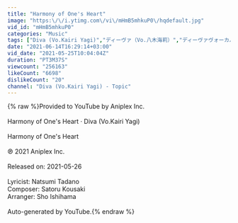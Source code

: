 ```yaml
---
title: "Harmony of One's Heart"
image: "https:\/\/i.ytimg.com\/vi\/mHmB5mhkuP0\/hqdefault.jpg"
vid_id: "mHmB5mhkuP0"
categories: "Music"
tags: ["Diva (Vo.Kairi Yagi)","ディーヴァ（Vo.八木海莉）","ディーヴァヴォーカルヤギカイリ"]
date: "2021-06-14T16:29:14+03:00"
vid_date: "2021-05-25T10:04:04Z"
duration: "PT3M37S"
viewcount: "256163"
likeCount: "6698"
dislikeCount: "20"
channel: "Diva (Vo.Kairi Yagi) - Topic"
---
```

{% raw %}Provided to YouTube by Aniplex Inc.<br /><br />Harmony of One's Heart · Diva (Vo.Kairi Yagi)<br /><br />Harmony of One's Heart<br /><br />℗ 2021 Aniplex Inc.<br /><br />Released on: 2021-05-26<br /><br />Lyricist: Natsumi Tadano<br />Composer: Satoru Kousaki<br />Arranger: Sho Ishihama<br /><br />Auto-generated by YouTube.{% endraw %}
